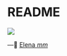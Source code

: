 # README

![](https://media3.giphy.com/media/11szTtCl8bqhHO/giphy.gif?cid=ecf05e47008eb816d1a88c498f783618ab09968d9b790f36&rid=giphy.gif)



—🦊 [Elena *mm*](https://github.com/elemarmar) 